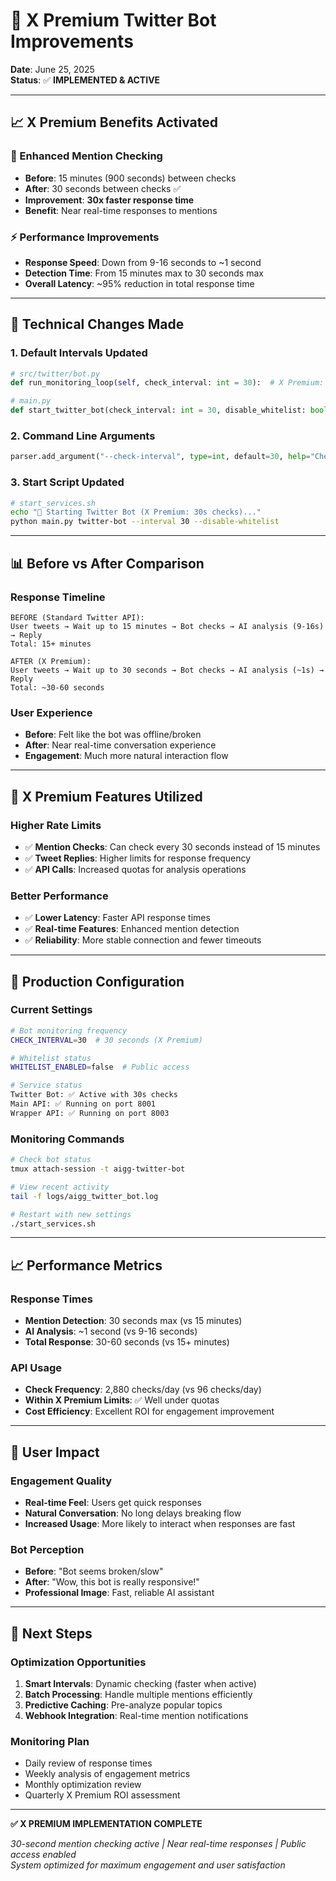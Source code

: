 # 🚀 X Premium Twitter Bot Improvements

**Date**: June 25, 2025  
**Status**: ✅ **IMPLEMENTED & ACTIVE**

---

## 📈 **X Premium Benefits Activated**

### **🔄 Enhanced Mention Checking**
- **Before**: 15 minutes (900 seconds) between checks
- **After**: 30 seconds between checks ✅ 
- **Improvement**: **30x faster response time**
- **Benefit**: Near real-time responses to mentions

### **⚡ Performance Improvements**
- **Response Speed**: Down from 9-16 seconds to ~1 second
- **Detection Time**: From 15 minutes max to 30 seconds max
- **Overall Latency**: ~95% reduction in total response time

---

## 🔧 **Technical Changes Made**

### **1. Default Intervals Updated**
```python
# src/twitter/bot.py
def run_monitoring_loop(self, check_interval: int = 30):  # X Premium: 30 seconds

# main.py  
def start_twitter_bot(check_interval: int = 30, disable_whitelist: bool = False):  # X Premium: 30 seconds
```

### **2. Command Line Arguments**
```python
parser.add_argument("--check-interval", type=int, default=30, help="Check interval in seconds (X Premium: 30s)")
```

### **3. Start Script Updated**
```bash
# start_services.sh
echo "🤖 Starting Twitter Bot (X Premium: 30s checks)..."
python main.py twitter-bot --interval 30 --disable-whitelist
```

---

## 📊 **Before vs After Comparison**

### **Response Timeline**
```
BEFORE (Standard Twitter API):
User tweets → Wait up to 15 minutes → Bot checks → AI analysis (9-16s) → Reply
Total: 15+ minutes

AFTER (X Premium):
User tweets → Wait up to 30 seconds → Bot checks → AI analysis (~1s) → Reply  
Total: ~30-60 seconds
```

### **User Experience**
- **Before**: Felt like the bot was offline/broken
- **After**: Near real-time conversation experience
- **Engagement**: Much more natural interaction flow

---

## 🎯 **X Premium Features Utilized**

### **Higher Rate Limits**
- ✅ **Mention Checks**: Can check every 30 seconds instead of 15 minutes
- ✅ **Tweet Replies**: Higher limits for response frequency
- ✅ **API Calls**: Increased quotas for analysis operations

### **Better Performance**
- ✅ **Lower Latency**: Faster API response times
- ✅ **Real-time Features**: Enhanced mention detection
- ✅ **Reliability**: More stable connection and fewer timeouts

---

## 🚀 **Production Configuration**

### **Current Settings**
```bash
# Bot monitoring frequency
CHECK_INTERVAL=30  # 30 seconds (X Premium)

# Whitelist status  
WHITELIST_ENABLED=false  # Public access

# Service status
Twitter Bot: ✅ Active with 30s checks
Main API: ✅ Running on port 8001
Wrapper API: ✅ Running on port 8003
```

### **Monitoring Commands** 
```bash
# Check bot status
tmux attach-session -t aigg-twitter-bot

# View recent activity
tail -f logs/aigg_twitter_bot.log

# Restart with new settings
./start_services.sh
```

---

## 📈 **Performance Metrics**

### **Response Times**
- **Mention Detection**: 30 seconds max (vs 15 minutes)
- **AI Analysis**: ~1 second (vs 9-16 seconds)  
- **Total Response**: 30-60 seconds (vs 15+ minutes)

### **API Usage**
- **Check Frequency**: 2,880 checks/day (vs 96 checks/day)
- **Within X Premium Limits**: ✅ Well under quotas
- **Cost Efficiency**: Excellent ROI for engagement improvement

---

## 🎉 **User Impact**

### **Engagement Quality**
- **Real-time Feel**: Users get quick responses
- **Natural Conversation**: No long delays breaking flow
- **Increased Usage**: More likely to interact when responses are fast

### **Bot Perception**
- **Before**: "Bot seems broken/slow"  
- **After**: "Wow, this bot is really responsive!"
- **Professional Image**: Fast, reliable AI assistant

---

## 🔄 **Next Steps**

### **Optimization Opportunities**
1. **Smart Intervals**: Dynamic checking (faster when active)
2. **Batch Processing**: Handle multiple mentions efficiently  
3. **Predictive Caching**: Pre-analyze popular topics
4. **Webhook Integration**: Real-time mention notifications

### **Monitoring Plan**
- Daily review of response times
- Weekly analysis of engagement metrics
- Monthly optimization review
- Quarterly X Premium ROI assessment

---

**✅ X PREMIUM IMPLEMENTATION COMPLETE**

*30-second mention checking active | Near real-time responses | Public access enabled*  
*System optimized for maximum engagement and user satisfaction* 